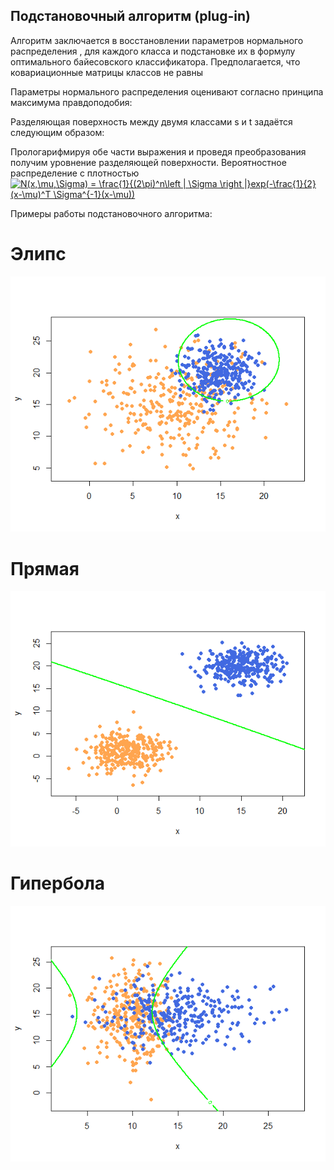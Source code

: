 ## Подстановочный алгоритм (plug-in)

Алгоритм заключается в восстановлении параметров нормального распределения ,  для каждого класса  и подстановке их в формулу оптимального байесовского классификатора. Предполагается, что ковариационные матрицы классов не равны

Параметры нормального распределения оценивают согласно принципа максимума правдоподобия:

Разделяющая поверхность между двумя классами s и t задаётся следующим образом:

Прологарифмируя обе части выражения и проведя преобразования получим уровнение разделяющей поверхности.
Вероятностное распределение с плотностью 
<a href="https://www.codecogs.com/eqnedit.php?latex=N(x,\mu,\Sigma)&space;=&space;\frac{1}{(2\pi)^n\left&space;|&space;\Sigma&space;\right&space;|}exp(-\frac{1}{2}(x-\mu)^T&space;\Sigma^{-1}(x-\mu))" target="_blank"><img src="https://latex.codecogs.com/gif.latex?N(x,\mu,\Sigma)&space;=&space;\frac{1}{(2\pi)^n\left&space;|&space;\Sigma&space;\right&space;|}exp(-\frac{1}{2}(x-\mu)^T&space;\Sigma^{-1}(x-\mu))" title="N(x,\mu,\Sigma) = \frac{1}{(2\pi)^n\left | \Sigma \right |}exp(-\frac{1}{2}(x-\mu)^T \Sigma^{-1}(x-\mu))" /></a>

Примеры работы подстановочного алгоритма:
# Элипс
![Image alt](https://github.com/KOCTYN/ML0/blob/master/lab7/elips.png)

# Прямая
![Image alt](https://github.com/KOCTYN/ML0/blob/master/lab7/prymay.png)

# Гипербола
![Image alt](https://github.com/KOCTYN/ML0/blob/master/lab7/giperbola.png)

